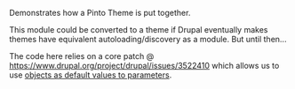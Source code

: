 Demonstrates how a Pinto Theme is put together.

This module could be converted to a theme if Drupal eventually makes themes have equivalent autoloading/discovery as a module. But until then...

The code here relies on a core patch @ https://www.drupal.org/project/drupal/issues/3522410 which allows us to use [objects as default values to parameters](https://wiki.php.net/rfc/new_in_initializers).
